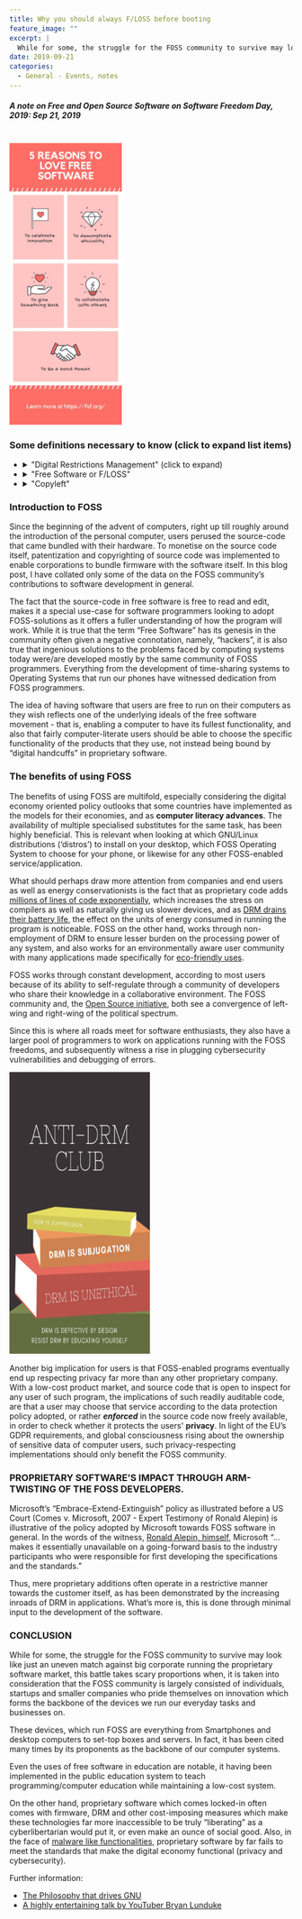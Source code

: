 ```yaml
---
title: Why you should always F/LOSS before booting
feature_image: ""
excerpt: |
  While for some, the struggle for the FOSS community to survive may look like just an uneven match against big corporate running the proprietary software market, this battle takes scary proportions when, it is taken into consideration that the FOSS community is largely consisted of individuals, startups and smaller companies who pride themselves on innovation which forms the backbone of the devices we run our everyday tasks and businesses on.
date: 2019-09-21
categories:
  - General - Events, notes
---
```

<h5>A note on Free and Open Source Software on Software Freedom Day, 2019: Sep 21, 2019</h5>
<br>
<div>
  <img src="/assets/images/Free_software.jpg" alt="Five reasons to love free software" height="500" width="200">
</div>
<h3>Some definitions necessary to know (click to expand list items)</h3>
<ul>
  <li>
    <details>
      <summary>"Digital Restrictions Management" (click to expand)</summary>
      <p>Digital Restrictions Management is a term that is the result of software companies' practice of making the user feel restricted in using a service they have legitimately purchased, and in doing so, results in a product that is <a href="https://www.defectivebydesign.org/what_is_drm_digital_restrictions_management">"defective by design"</a>.</p>
    </details>
  </li>
  <li>
    <details>
      <summary>"Free Software or F/LOSS"</summary>
      <p>
        The four essential criteria for free software are:
        <ol>
          <li>Freedom 0 - Freedom to run the program as you wish, for any purpose.</li>
          <li>Freedom 1 - The freedom to study how the program works, and change it so it does your computing as you wish. Access to the source code is a precondition for this.</li>
          <li>Freedom 2 - The freedom to redistribute copies so you can help others</li>
          <li>Freedom 3 - The freedom to distribute copies of your modified version to others. By doing this you can give the whole community a chance to benefit from your changes. Access to the source code is a precondition for this.</li>
        </ol>
      </p>
    </details>
  </li>
  <li>
    <details>
      <summary>"Copyleft"</summary>
      <p>Copyleft is a kind of copyright license adopted by non-proprietary software makers that makes it simpler for their users to redistribute programs. Unlike software whose only distinguishing feature is that the source code is in the public domain, copylefted software imposes upon the users a responsibility to ensure that each copy that they make, modify, or redistribute is done so without imposing further costs. Significantly, some copyleft licenses, such as the "GNU General Public License" also prohibits such users, or in the case of software companies, "redistributors", to benefit from the mere act of redistribution, with or without changes, unless it is redistributed to the user with the freedom to further change or modify the program.</p>
    </details>
  </li>
</ul>

<h3>Introduction to FOSS</h3>
<p>Since the beginning of the advent of computers, right up till roughly around the introduction of the personal computer, users perused the source-code that came bundled with their hardware. To monetise on the source code itself, patentization and copyrighting of source code was implemented to enable corporations to bundle firmware with the software itself. In this blog post, I have collated only some of the data on the FOSS community’s contributions to software development in general.</p>
<p>The fact that the source-code in free software is free to read and edit, makes it a special use-case for software programmers looking to adopt FOSS-solutions as it offers a fuller understanding of how the program will work. While it is true that the term “Free Software” has its genesis in the community often given a negative connotation, namely, “hackers”, it is also true that ingenious solutions to the problems faced by computing systems today were/are developed mostly by the same community of FOSS programmers. Everything from the development of time-sharing systems to Operating Systems that run our phones have witnessed dedication from FOSS programmers.</p>
<p>The idea of having software that users are free to run on their computers as they wish reflects one of the underlying ideals of the free software movement - that is, enabling a computer to have its fullest functionality, and also that fairly computer-literate users should be able to choose the specific functionality of the products that they use, not instead being bound by “digital handcuffs” in proprietary software.</p>

<h3>The benefits of using FOSS</h3>
<p>The benefits of using FOSS are multifold, especially considering the digital economy oriented policy outlooks that some countries have implemented as the models for their economies, and as <strong>computer literacy advances</strong>. The availability of multiple specialised substitutes for the same task, has been highly beneficial. This is relevant when looking at which GNU/Linux distributions (‘distros’) to install on your desktop, which FOSS Operating System to choose for your phone, or likewise for any other FOSS-enabled service/application.</p>
<p>What should perhaps draw more attention from companies and end users as well as energy conservationists is the fact that as proprietary code adds <a href="https://informationisbeautiful.net/visualizations/million-lines-of-code/">millions of lines of code exponentially</a>, which increases the stress on compilers as well as naturally giving us slower devices, and as <a href="https://arstechnica.com/uncategorized/2006/03/6409-2/">DRM drains their battery life</a>, the effect on the units of energy consumed in running the program is noticeable. FOSS on the other hand, works through non-employment of DRM to ensure lesser burden on the processing power of any system, and also works for an environmentally aware user community with many applications made specifically for <a href="https://opensource.com/article/19/4/environment-projects">eco-friendly uses</a>.</p>
<p>FOSS works through constant development, according to most users because of its ability to self-regulate through a community of developers who share their knowledge in a collaborative environment. The FOSS community and, the <a href="https://www.jacobinmag.com/2013/12/cyberlibertarians-digital-deletion-of-the-left/">Open Source initiative</a>, both see a convergence of left-wing and right-wing of the political spectrum.</p>
<p id="emphasis">Since this is where all roads meet for software enthusiasts, they also have a larger pool of programmers to work on applications running with the FOSS freedoms, and subsequently witness a rise in plugging cybersecurity vulnerabilities and debugging of errors.</p>
<div class="right">
  <img src="/assets/images/DRM.jpg" alt="Image of books stacked atop each other with the caption - 'ANTI DRM CLUB'" height="500" width="250">
</div>
<p>Another big implication for users is that FOSS-enabled programs eventually end up respecting privacy far more than any other proprietary company. With a low-cost product market, and source code that is open to inspect for any user of such program, the implications of such readily auditable code, are that a user may choose that service according to the data protection policy adopted, or rather <strong><em>enforced</em></strong> in the source code now freely available, in order to check whether it protects the users' <strong>privacy</strong>. In light of the EU’s GDPR requirements, and global consciousness rising about the ownership of sensitive data of computer users, such privacy-respecting implementations should only benefit the FOSS community.</p>

<h3>PROPRIETARY SOFTWARE’S IMPACT THROUGH ARM-TWISTING OF THE FOSS DEVELOPERS.</h3>
<p>Microsoft’s “Embrace-Extend-Extinguish” policy as illustrated before a US Court (Comes v. Microsoft, 2007 - Expert Testimony of Ronald Alepin) is illustrative of the policy adopted by Microsoft towards FOSS software in general. In the words of the witness, <a href="http://www.groklaw.net/articlebasic.php?story=20070108020408557">Ronald Alepin, himself</a>, Microsoft “…makes it essentially unavailable on a going-forward basis to the industry participants who were responsible for first developing the specifications and the standards.”</p>
<p>Thus, mere proprietary additions often operate in a restrictive manner towards the customer itself, as has been demonstrated by the increasing inroads of DRM in applications. What’s more is, this is done through minimal input to the development of the software.</p>

<h3>CONCLUSION</h3>
<p>While for some, the struggle for the FOSS community to survive may look like just an uneven match against big corporate running the proprietary software market, this battle takes scary proportions when, it is taken into consideration that the FOSS community is largely consisted of individuals, startups and smaller companies who pride themselves on innovation which forms the backbone of the devices we run our everyday tasks and businesses on.</p>
<p>These devices, which run FOSS are everything from Smartphones and desktop computers to set-top boxes and servers. In fact, it has been cited many times by its proponents as the backbone of our computer systems.</p>
<p>Even the uses of free software in education are notable, it having been implemented in the public education system to teach programming/computer education while maintaining a low-cost system.</p>
<p>On the other hand, proprietary software which comes locked-in often comes with firmware, DRM and other cost-imposing measures which make these technologies far more inaccessible to be truly “liberating” as a cyberlibertarian would put it, or even make an ounce of social good. Also, in the face of <a href="https://www.gnu.org/proprietary/">malware like functionalities</a>, proprietary software by far fails to meet the standards that make the digital economy functional (privacy and cybersecurity).</p>

<p>Further information:
<ul>
  <li><a href="https://www.gnu.org/philosophy/philosophy.html">The Philosophy that drives GNU</a></li>
  <li><a href="https://www.youtube.com/watch?v=TVHcdgrqbHE">A highly entertaining talk by YouTuber Bryan Lunduke</a></li>
</ul>
</p>
